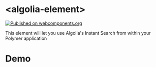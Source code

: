 # \<algolia-element\>

[![Published on webcomponents.org](https://img.shields.io/badge/webcomponents.org-published-blue.svg)](https://www.webcomponents.org/element/owner/my-element)

This element will let you use Algolia&#39;s Instant Search from within your Polymer application

# Demo

<custom-element-demo>
  <template>
  <link rel="import" href="../algolia-element.html">
 <algolia-element
              app-id="latency"
              api-key="6be0576ff61c053d5f9a3225e2a90f76"
              index-name="instant_search">
      </algolia-element>
    <next-code-block></next-code-block>
  </template>
</custom-element-demo>